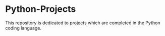 # Python-Projects
This repository is dedicated to projects which are completed in the Python coding language.

